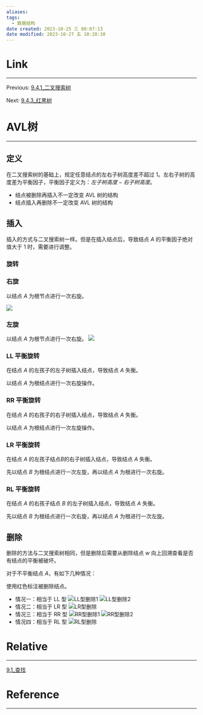 ```yaml
---
aliases: 
tags:
  - 数据结构
date created: 2023-10-25 三 08:07:13
date modified: 2023-10-27 五 10:28:10
---
```


# Link

---
Previous: [9.4.1_二叉搜索树](9.4.1_二叉搜索树.md)

Next: [9.4.3_红黑树](9.4.3_红黑树.md)

# AVL树

---

## 定义

在二叉搜索树的基础上，规定任意结点的左右子树高度差不超过 1。左右子树的高度差为平衡因子，平衡因子定义为：$左子树高度-右子树高度$。

- 结点被删除再插入不一定改变 AVL 树的结构
- 结点插入再删除不一定改变 AVL 树的结构

## 插入

插入的方式与二叉搜索树一样。但是在插入结点后，导致结点 $A$ 的平衡因子绝对值大于 1 时，需要进行调整。

### 旋转

### 右旋

以结点 $A$ 为根节点进行一次右旋。

![](../images/数据结构/右旋.png)

### 左旋

以结点 $A$ 为根节点进行一次右旋。
![](../images/数据结构/左旋.png)

### LL 平衡旋转

在结点 $A$ 的左孩子的左子树插入结点，导致结点 $A$ 失衡。

以结点 $A$ 为根结点进行一次右旋操作。

### RR 平衡旋转

在结点 $A$ 的右孩子的右子树插入结点，导致结点 $A$ 失衡。

以结点 $A$ 为根结点进行一次左旋操作。

### LR 平衡旋转

在结点 $A$ 的左孩子结点$B$的右子树插入结点，导致结点 $A$ 失衡。

先以结点 $B$ 为根结点进行一次左旋，再以结点 $A$ 为根进行一次右旋。

### RL 平衡旋转

在结点 $A$ 的右孩子结点 $B$ 的左子树插入结点，导致结点 $A$ 失衡。

先以结点 $B$ 为根结点进行一次右旋，再以结点 $A$ 为根进行一次左旋。

## 删除

删除的方法与二叉搜索树相同，但是删除后需要从删除结点 $w$ 向上回溯查看是否有结点的平衡被破坏。

对于不平衡结点 $A$，有如下几种情况：

使用红色标注被删除结点。

- 情况一：相当于 LL 型
![LL型删除1](../images/数据结构/LL型删除1.png)
![LL型删除2](../images/数据结构/LL型删除2.png)
- 情况二：相当于 LR 型
![LR型删除](../images/数据结构/LR型删除.png)
- 情况三：相当于 RR 型
![RR型删除1](../images/数据结构/RR型删除1.png)
![RR型删除2](../images/数据结构/RR型删除2.png)
- 情况四：相当于 RL 型
![RL型删除](../images/数据结构/RL型删除.png)

# Relative

---

[9.1_查找](9.1_查找.md)

# Reference

---

